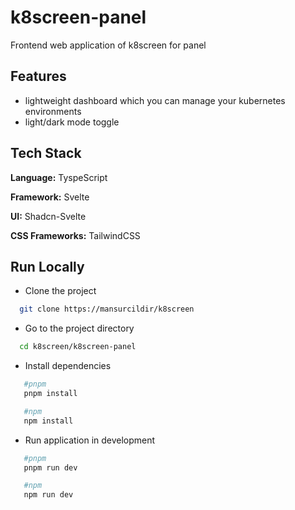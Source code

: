 # k8screen-panel

Frontend web application of k8screen for panel

## Features

- lightweight dashboard which you can manage your kubernetes environments
- light/dark mode toggle

## Tech Stack

**Language:** TyspeScript

**Framework:** Svelte

**UI:** Shadcn-Svelte

**CSS Frameworks:** TailwindCSS

## Run Locally

- Clone the project

```bash
  git clone https://mansurcildir/k8screen
```

- Go to the project directory

```bash
  cd k8screen/k8screen-panel
```

- Install dependencies

```bash
   #pnpm
   pnpm install
```

```bash
   #npm
   npm install
```

- Run application in development

```bash
   #pnpm
   pnpm run dev
```

```bash
   #npm
   npm run dev
```
